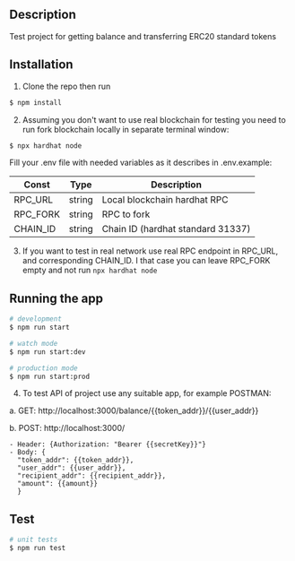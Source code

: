 ## Description

Test project for getting balance and transferring ERC20 standard tokens 

## Installation

1. Clone the repo then run

```bash
$ npm install
```
2. Assuming you don't want to use real blockchain for testing you need to run fork blockchain locally in separate terminal window:

```bash
$ npx hardhat node
```

Fill your .env file with needed variables as it describes in .env.example:

| Const    | Type   | Description                      |
| -------- | ------ | ---------------------------------|
| RPC_URL  | string | Local blockchain hardhat RPC     |
| RPC_FORK | string | RPC to fork                      |
| CHAIN_ID | string | Chain ID (hardhat standard 31337)|

3. If you want to test in real network use real RPC endpoint in RPC_URL, and corresponding CHAIN_ID. I that case you can leave RPC_FORK empty and not run ``` npx hardhat node ```

## Running the app

```bash
# development
$ npm run start

# watch mode
$ npm run start:dev

# production mode
$ npm run start:prod
```

4. To test API of project use any suitable app, for example POSTMAN:

  a. GET: http://localhost:3000/balance/{{token_addr}}/{{user_addr}}

  b. POST: http://localhost:3000/
  
    - Header: {Authorization: "Bearer {{secretKey}}"}
    - Body: {
      "token_addr": {{token_addr}},
      "user_addr": {{user_addr}},
      "recipient_addr": {{recipient_addr}},
      "amount": {{amount}}
      }

## Test

```bash
# unit tests
$ npm run test

